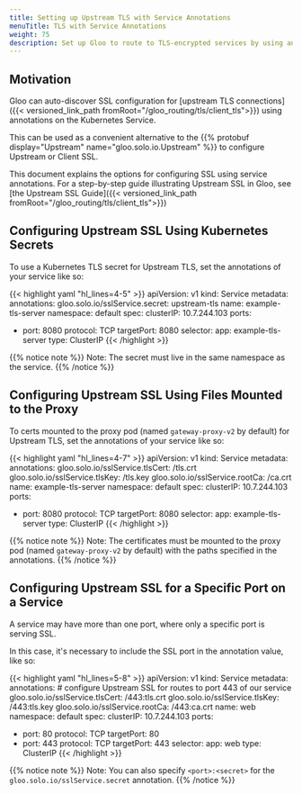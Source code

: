 ```yaml
---
title: Setting up Upstream TLS with Service Annotations
menuTitle: TLS with Service Annotations
weight: 75
description: Set up Gloo to route to TLS-encrypted services by using annotations on the Kubernetes Service object.
---
```


## Motivation

Gloo can auto-discover SSL configuration for [upstream TLS connections]({{< versioned_link_path fromRoot="/gloo_routing/tls/client_tls">}}) using annotations on the Kubernetes Service.

This can be used as a convenient alternative to the {{% protobuf display="Upstream" name="gloo.solo.io.Upstream" %}} to configure Upstream or Client SSL.

This document explains the options for configuring SSL using service annotations. For a step-by-step guide illustrating Upstream SSL in Gloo, see [the Upstream SSL Guide]({{< versioned_link_path fromRoot="/gloo_routing/tls/client_tls">}})

## Configuring Upstream SSL Using Kubernetes Secrets

To use a Kubernetes TLS secret for Upstream TLS, set the annotations of your service like so:

{{< highlight yaml "hl_lines=4-5" >}}
apiVersion: v1
kind: Service
metadata:
  annotations:
    gloo.solo.io/sslService.secret: upstream-tls
  name: example-tls-server
  namespace: default
spec:
  clusterIP: 10.7.244.103
  ports:
  - port: 8080
    protocol: TCP
    targetPort: 8080
  selector:
    app: example-tls-server
  type: ClusterIP
{{< /highlight >}}


{{% notice note %}}
Note: The secret must live in the same namespace as the service.
{{% /notice %}}

## Configuring Upstream SSL Using Files Mounted to the Proxy

To certs mounted to the proxy pod (named `gateway-proxy-v2` by default) for Upstream TLS, set the annotations of your service like so:

{{< highlight yaml "hl_lines=4-7" >}}
apiVersion: v1
kind: Service
metadata:
  annotations:
    gloo.solo.io/sslService.tlsCert: /tls.crt
    gloo.solo.io/sslService.tlsKey: /tls.key
    gloo.solo.io/sslService.rootCa: /ca.crt
  name: example-tls-server
  namespace: default
spec:
  clusterIP: 10.7.244.103
  ports:
  - port: 8080
    protocol: TCP
    targetPort: 8080
  selector:
    app: example-tls-server
  type: ClusterIP
{{< /highlight >}}


{{% notice note %}}
Note: The certificates must be mounted to the proxy pod (named `gateway-proxy-v2` by default) with the paths specified in the annotations.
{{% /notice %}}


## Configuring Upstream SSL for a Specific Port on a Service

A service may have more than one port, where only a specific port is serving SSL.

In this case, it's necessary to include the SSL port in the annotation value, like so:


{{< highlight yaml "hl_lines=5-8" >}}
apiVersion: v1
kind: Service
metadata:
  annotations:
    # configure Upstream SSL for routes to port 443 of our service
    gloo.solo.io/sslService.tlsCert: /443:tls.crt
    gloo.solo.io/sslService.tlsKey: /443:tls.key
    gloo.solo.io/sslService.rootCa: /443:ca.crt
  name: web
  namespace: default
spec:
  clusterIP: 10.7.244.103
  ports:
  - port: 80
    protocol: TCP
    targetPort: 80
  - port: 443
    protocol: TCP
    targetPort: 443
  selector:
    app: web
  type: ClusterIP
{{< /highlight >}}


{{% notice note %}}
Note: You can also specify `<port>:<secret>` for the `gloo.solo.io/sslService.secret` annotation.
{{% /notice %}}
